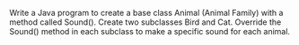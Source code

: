 Write a Java program to create a base class Animal (Animal Family) with a method called Sound(). Create two subclasses Bird and Cat. Override the Sound() method in each subclass to make a specific sound for each animal.